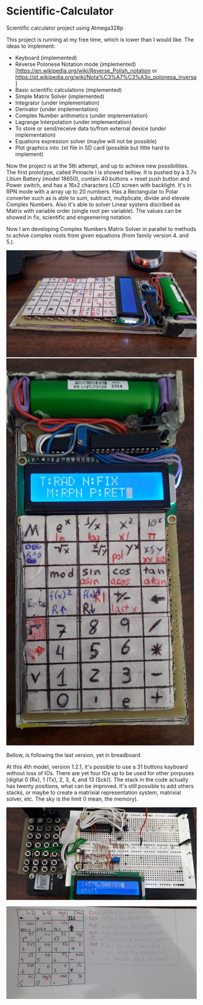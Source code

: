 # Scientific-Calculator
Scientific calculator project using Atmega328p

This project is running at my free time, which is lower than I would like. 
The ideas to implement:
* Keyboard (implemented)
* Reverse Polonese Notation mode (implemented) [https://en.wikipedia.org/wiki/Reverse_Polish_notation or https://pt.wikipedia.org/wiki/Nota%C3%A7%C3%A3o_polonesa_inversa]
* Basic scientific calculations (implemented)
* Simple Matrix Solver (implemented)
* Integrator (under implementation)
* Derivator (under implementation)
* Complex Number arithmetics (under implementation)
* Lagrange Interpolation (under implementation)
* To store or send/receive data to/from external device (under implementation)
* Equations expression solver (maybe will not be possible)
* Plot graphics into .txt file in SD card (possible but little hard to implement)

Now the project is at the 5th attempt, and up to achieve new possibilities.
The first prototype, called Pinnacle I is showed bellow.
It is pushed by a 3.7v Litium Battery (model 18650), contain 40 buttons + reset push button and Power switch, and has a 16x2 characters LCD screen with backlight.
It's in RPN mode with a array up to 20 numbers. Has a Rectangular to Polar converter such as is able to sum, subtract, multplicate, divide and elevate Complex Numbers.
Also it's able to solver Linear systens discribed as Matrix with variable order (single root per variable).
The values can be showed in fix, scientific and engeenering notation.

Now I am developing Complex Numbers Matrix Solver in parallel to methods to achive complex roots from given equations (from family version 4. and 5.).

![imagem3](https://github.com/PJbourne/Scientific-Calc-avr/blob/main/WhatsApp%20Image%202023-04-01%20at%2012.49.19.jpeg)
![imagem4](https://github.com/PJbourne/Scientific-Calc-avr/blob/main/WhatsApp%20Image%202023-04-01%20at%2012.48.39.jpeg)


Bellow, is following the last version, yet in breadboard.


At this 4th model, version 1.2.1, it's possible to use a 31 buttons kayboard without loss of IOs. There are yet four IOs up to be used for other porpuses [digital 0 (Rx), 1 (Tx), 2, 3, 4, and 13 (Sck)].
The stack in the code actually has twenty positions, what can be improved.
It's still possible to add others stacks, or maybe to create a matrixial representation system, matrixial solver, etc. The sky is the limit (I mean, the memory).

![imagem2](https://github.com/PJbourne/Scientific-Calc-avr/blob/main/20220701_153534.jpg)

![imagem2](https://github.com/PJbourne/Scientific-Calc-avr/blob/main/20220701_153918.jpg)


